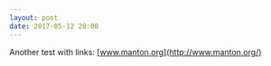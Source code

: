 ```yaml
---
layout: post
date: 2017-05-12 20:00
---
```

Another test with links: [www.manton.org](http://www.manton.org/)
